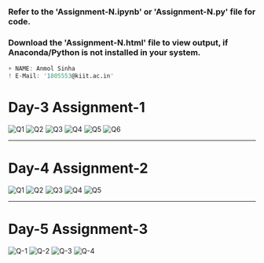 ### Refer to the 'Assignment-N.ipynb' or 'Assignment-N.py' file for code.
### Download the 'Assignment-N.html' file to view output, if Anaconda/Python is not installed in your system.
```d
+ NAME: Anmol Sinha
! E-Mail: '1805553@kiit.ac.in'
```
# Day-3 Assignment-1
![Q1](https://github.com/anmol-sinha-coder/LetsUpgrade-AI_ML/blob/master/Week-1/Images/q1.png)
![Q2](https://github.com/anmol-sinha-coder/LetsUpgrade-AI_ML/blob/master/Week-1/Images/q2.png)
![Q3](https://github.com/anmol-sinha-coder/LetsUpgrade-AI_ML/blob/master/Week-1/Images/q3.png)
![Q4](https://github.com/anmol-sinha-coder/LetsUpgrade-AI_ML/blob/master/Week-1/Images/q4.png)
![Q5](https://github.com/anmol-sinha-coder/LetsUpgrade-AI_ML/blob/master/Week-1/Images/q5.png)
![Q6](https://github.com/anmol-sinha-coder/LetsUpgrade-AI_ML/blob/master/Week-1/Images/q6.png)
____________________________________________________________________________________________________________________________________________________
# Day-4 Assignment-2
![Q1](https://github.com/anmol-sinha-coder/LetsUpgrade-AI_ML/blob/master/Week-1/Images/Q1.png)
![Q2](https://github.com/anmol-sinha-coder/LetsUpgrade-AI_ML/blob/master/Week-1/Images/Q2.png)
![Q3](https://github.com/anmol-sinha-coder/LetsUpgrade-AI_ML/blob/master/Week-1/Images/Q3.png)
![Q4](https://github.com/anmol-sinha-coder/LetsUpgrade-AI_ML/blob/master/Week-1/Images/Q4.png)
![Q5](https://github.com/anmol-sinha-coder/LetsUpgrade-AI_ML/blob/master/Week-1/Images/Q5.png)

____________________________________________________________________________________________________________________________________________________
# Day-5 Assignment-3
![Q-1](https://github.com/anmol-sinha-coder/LetsUpgrade-AI_ML/blob/master/Week-1/Images/q-1.png)
![Q-2](https://github.com/anmol-sinha-coder/LetsUpgrade-AI_ML/blob/master/Week-1/Images/q-2.png)
![Q-3](https://github.com/anmol-sinha-coder/LetsUpgrade-AI_ML/blob/master/Week-1/Images/q-3.png)
![Q-4](https://github.com/anmol-sinha-coder/LetsUpgrade-AI_ML/blob/master/Week-1/Images/q-4.png)
